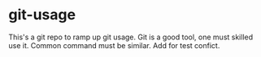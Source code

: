 # git-usage
This's a git repo to ramp up git usage.
Git is a good tool, one must skilled use it.
Common command must be similar.
Add for test confict.
